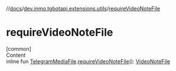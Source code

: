 //[docs](../../index.md)/[dev.inmo.tgbotapi.extensions.utils](index.md)/[requireVideoNoteFile](require-video-note-file.md)



# requireVideoNoteFile  
[common]  
Content  
inline fun [TelegramMediaFile](../dev.inmo.tgbotapi.types.files.abstracts/-telegram-media-file/index.md).[requireVideoNoteFile](require-video-note-file.md)(): [VideoNoteFile](../dev.inmo.tgbotapi.types.files/-video-note-file/index.md)  



